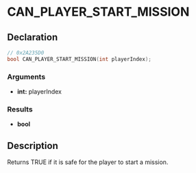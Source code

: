 # CAN_PLAYER_START_MISSION

## Declaration
```cpp
// 0x2A235D0
bool CAN_PLAYER_START_MISSION(int playerIndex);
```

### Arguments
- **int:** playerIndex

### Results
- **bool**

## Description
Returns TRUE if it is safe for the player to start a mission.